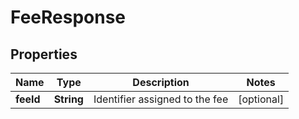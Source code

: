 

# FeeResponse

## Properties

Name | Type | Description | Notes
------------ | ------------- | ------------- | -------------
**feeId** | **String** | Identifier assigned to the fee |  [optional]



